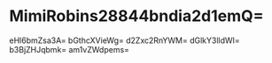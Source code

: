 # MimiRobins28844bndia2d1emQ=
eHl6bmZsa3A=
bGthcXVieWg=
d2Zxc2RnYWM=
dGlkY3lldWI=
b3BjZHJqbmk=
am1vZWdpems=
